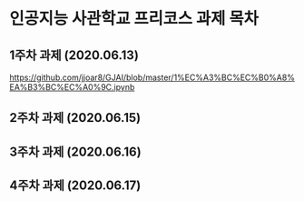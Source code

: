 # 인공지능 사관학교 프리코스 과제 목차

## 1주차 과제 (2020.06.13)
https://github.com/jjoar8/GJAI/blob/master/1%EC%A3%BC%EC%B0%A8%EA%B3%BC%EC%A0%9C.ipynb

## 2주차 과제 (2020.06.15)

## 3주차 과제 (2020.06.16)

## 4주차 과제 (2020.06.17)
